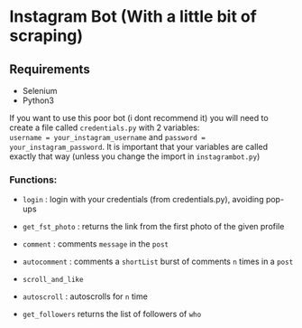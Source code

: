 # Instagram Bot (With a little bit of scraping)  
 
## Requirements
* Selenium
* Python3

If you want to use this poor bot (i dont recommend it) you will need to create a file called `credentials.py`
with 2 variables:  
`username = your_instagram_username` and `password = your_instagram_password`. 
It is important that your variables are called exactly that way (unless you change the import in `instagrambot.py`)

### Functions:

* `login` : login with your credentials (from credentials.py), avoiding pop-ups

* `get_fst_photo` : returns the link from the first photo of the given profile

* `comment` : comments `message` in the `post`
  
* `autocomment` : comments a `shortList` burst of comments `n` times in a `post`
  
*  `scroll_and_like`

* `autoscroll` : autoscrolls for `n` time

* `get_followers` returns the list of followers of `who`
